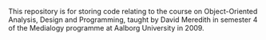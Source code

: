 This repository is for storing code relating to the course on Object-Oriented Analysis, Design and Programming, taught by David Meredith in semester 4 of the Medialogy programme at Aalborg University in 2009.